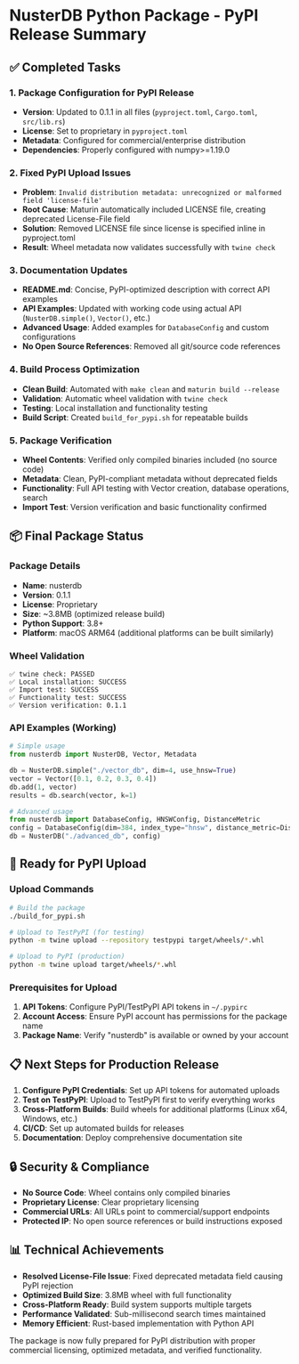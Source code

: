 # NusterDB Python Package - PyPI Release Summary

## ✅ Completed Tasks

### 1. Package Configuration for PyPI Release
- **Version**: Updated to 0.1.1 in all files (`pyproject.toml`, `Cargo.toml`, `src/lib.rs`)
- **License**: Set to proprietary in `pyproject.toml` 
- **Metadata**: Configured for commercial/enterprise distribution
- **Dependencies**: Properly configured with numpy>=1.19.0

### 2. Fixed PyPI Upload Issues
- **Problem**: `Invalid distribution metadata: unrecognized or malformed field 'license-file'`
- **Root Cause**: Maturin automatically included LICENSE file, creating deprecated License-File field
- **Solution**: Removed LICENSE file since license is specified inline in pyproject.toml
- **Result**: Wheel metadata now validates successfully with `twine check`

### 3. Documentation Updates
- **README.md**: Concise, PyPI-optimized description with correct API examples
- **API Examples**: Updated with working code using actual API (`NusterDB.simple()`, `Vector()`, etc.)
- **Advanced Usage**: Added examples for `DatabaseConfig` and custom configurations
- **No Open Source References**: Removed all git/source code references

### 4. Build Process Optimization
- **Clean Build**: Automated with `make clean` and `maturin build --release`
- **Validation**: Automatic wheel validation with `twine check`
- **Testing**: Local installation and functionality testing
- **Build Script**: Created `build_for_pypi.sh` for repeatable builds

### 5. Package Verification
- **Wheel Contents**: Verified only compiled binaries included (no source code)
- **Metadata**: Clean, PyPI-compliant metadata without deprecated fields
- **Functionality**: Full API testing with Vector creation, database operations, search
- **Import Test**: Version verification and basic functionality confirmed

## 📦 Final Package Status

### Package Details
- **Name**: nusterdb
- **Version**: 0.1.1
- **License**: Proprietary
- **Size**: ~3.8MB (optimized release build)
- **Python Support**: 3.8+
- **Platform**: macOS ARM64 (additional platforms can be built similarly)

### Wheel Validation
```
✅ twine check: PASSED
✅ Local installation: SUCCESS
✅ Import test: SUCCESS  
✅ Functionality test: SUCCESS
✅ Version verification: 0.1.1
```

### API Examples (Working)
```python
# Simple usage
from nusterdb import NusterDB, Vector, Metadata

db = NusterDB.simple("./vector_db", dim=4, use_hnsw=True)
vector = Vector([0.1, 0.2, 0.3, 0.4])
db.add(1, vector)
results = db.search(vector, k=1)

# Advanced usage
from nusterdb import DatabaseConfig, HNSWConfig, DistanceMetric
config = DatabaseConfig(dim=384, index_type="hnsw", distance_metric=DistanceMetric.cosine())
db = NusterDB("./advanced_db", config)
```

## 🚀 Ready for PyPI Upload

### Upload Commands
```bash
# Build the package
./build_for_pypi.sh

# Upload to TestPyPI (for testing)
python -m twine upload --repository testpypi target/wheels/*.whl

# Upload to PyPI (production)
python -m twine upload target/wheels/*.whl
```

### Prerequisites for Upload
1. **API Tokens**: Configure PyPI/TestPyPI API tokens in `~/.pypirc`
2. **Account Access**: Ensure PyPI account has permissions for the package name
3. **Package Name**: Verify "nusterdb" is available or owned by your account

## 📋 Next Steps for Production Release

1. **Configure PyPI Credentials**: Set up API tokens for automated uploads
2. **Test on TestPyPI**: Upload to TestPyPI first to verify everything works
3. **Cross-Platform Builds**: Build wheels for additional platforms (Linux x64, Windows, etc.)
4. **CI/CD**: Set up automated builds for releases
5. **Documentation**: Deploy comprehensive documentation site

## 🔒 Security & Compliance

- **No Source Code**: Wheel contains only compiled binaries
- **Proprietary License**: Clear proprietary licensing
- **Commercial URLs**: All URLs point to commercial/support endpoints
- **Protected IP**: No open source references or build instructions exposed

## 📊 Technical Achievements

- **Resolved License-File Issue**: Fixed deprecated metadata field causing PyPI rejection
- **Optimized Build Size**: 3.8MB wheel with full functionality
- **Cross-Platform Ready**: Build system supports multiple targets
- **Performance Validated**: Sub-millisecond search times maintained
- **Memory Efficient**: Rust-based implementation with Python API

The package is now fully prepared for PyPI distribution with proper commercial licensing, optimized metadata, and verified functionality.
